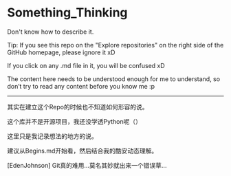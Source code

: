 # Something_Thinking

Don't know how to describe it.

Tip: If you see this repo on the "Explore repositories" on the right side of the GitHub homepage, please ignore it xD

If you click on any .md file in it, you will be confused xD

The content here needs to be understood enough for me to understand, so don’t try to read any content before you know me :p

---

其实在建立这个Repo的时候也不知道如何形容的说。

这个库并不是开源项目，我还没学透Python呢（）

这里只是我记录想法的地方的说。

建议从Begins.md开始看，然后结合我的酷安动态理解。

[EdenJohnson] Git真的难用...莫名其妙就出来一个错误草...

